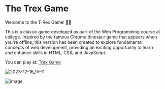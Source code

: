 # The Trex Game

Welcome to the T-Rex Game! 🦖🌟

This is a classic game developed as part of the Web Programming course at college. Inspired by the famous Chrome dinosaur game that appears when you're offline, this version has been created to explore fundamental concepts of web development, providing an exciting opportunity to learn and enhance skills in HTML, CSS, and JavaScript.

You can play at: [Trex Game](https://nathsantos.github.io/trex-game/)

![2023-12-16_15-11](https://github.com/NathSantos/trex-game/assets/63311872/a5797c55-6433-48c3-8bd8-f2dd8c173d43)

![image](https://github.com/NathSantos/trex-game/assets/63311872/71fd7000-8fda-475c-8bdc-96c579ceb09c)

